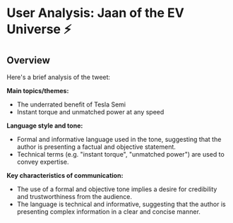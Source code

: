 # User Analysis: Jaan of the EV Universe ⚡

## Overview

Here's a brief analysis of the tweet:

**Main topics/themes:**

* The underrated benefit of Tesla Semi
* Instant torque and unmatched power at any speed

**Language style and tone:**

* Formal and informative language used in the tone, suggesting that the author is presenting a factual and objective statement.
* Technical terms (e.g. "instant torque", "unmatched power") are used to convey expertise.

**Key characteristics of communication:**

* The use of a formal and objective tone implies a desire for credibility and trustworthiness from the audience.
* The language is technical and informative, suggesting that the author is presenting complex information in a clear and concise manner.